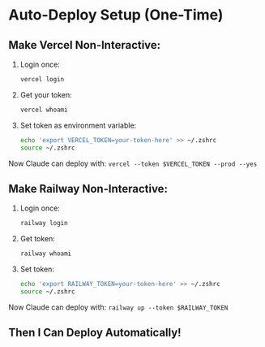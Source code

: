 # Auto-Deploy Setup (One-Time)

## Make Vercel Non-Interactive:

1. Login once:
   ```bash
   vercel login
   ```

2. Get your token:
   ```bash
   vercel whoami
   ```

3. Set token as environment variable:
   ```bash
   echo 'export VERCEL_TOKEN=your-token-here' >> ~/.zshrc
   source ~/.zshrc
   ```

Now Claude can deploy with: `vercel --token $VERCEL_TOKEN --prod --yes`

## Make Railway Non-Interactive:

1. Login once:
   ```bash
   railway login
   ```

2. Get token:
   ```bash
   railway whoami
   ```

3. Set token:
   ```bash
   echo 'export RAILWAY_TOKEN=your-token-here' >> ~/.zshrc
   source ~/.zshrc
   ```

Now Claude can deploy with: `railway up --token $RAILWAY_TOKEN`

## Then I Can Deploy Automatically!
